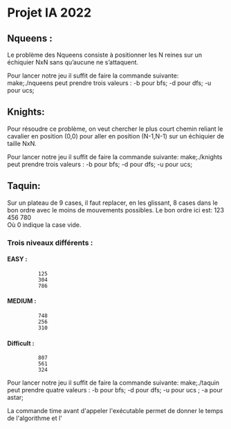 # Projet IA 2022

## Nqueens :
Le problème des Nqueens consiste à positionner les N reines sur un échiquier NxN sans qu’aucune ne s’attaquent.

Pour lancer notre jeu il suffit de faire la commande suivante:
make;./nqueens <opt> 
<opt> peut prendre trois valeurs : -b pour bfs; -d pour dfs; -u pour ucs;

## Knights:
Pour résoudre ce problème, on veut chercher le plus court chemin reliant le cavalier en position (0,0) pour aller en position (N-1,N-1) sur un échiquier de taille NxN.

Pour lancer notre jeu il suffit de faire la commande suivante:
make;./knights <opt> 
<opt> peut prendre trois valeurs : -b pour bfs; -d pour dfs; -u pour ucs;

## Taquin:

Sur un plateau de 9 cases, il faut replacer, en les glissant, 8 cases dans le bon ordre avec le moins de mouvements possibles.
 Le bon ordre ici est:
		      123
		      456
		      780	
Où 0 indique la case vide.

### Trois niveaux différents :
#### EASY :
		      125
		      304
		      786
#### MEDIUM :
		      748
		      256
		      310
#### Difficult :
		      807
		      561
		      324

Pour lancer notre jeu il suffit de faire la commande suivante:
make;./taquin <opt> 
<opt> peut prendre quatre valeurs : -b pour bfs; -d pour dfs; -u pour ucs ; -a pour astar;

La commande time avant d'appeler l'exécutable permet de donner le temps de l'algorithme et l'
